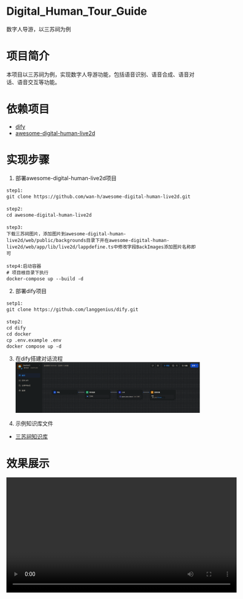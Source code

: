 # Digital_Human_Tour_Guide
数字人导游，以三苏祠为例

# 项目简介
本项目以三苏祠为例，实现数字人导游功能，包括语音识别、语音合成、语音对话、语音交互等功能。

# 依赖项目
- [dify](https://github.com/langgenius/dify)
- [awesome-digital-human-live2d](https://github.com/wan-h/awesome-digital-human-live2d)

# 实现步骤
1. 部署awesome-digital-human-live2d项目
```
step1:
git clone https://github.com/wan-h/awesome-digital-human-live2d.git

step2:
cd awesome-digital-human-live2d

step3:
下载三苏祠图片，添加图片到awesome-digital-human-live2d/web/public/backgrounds目录下并在awesome-digital-human-live2d/web/app/lib/live2d/lappdefine.ts中修改字段BackImages添加图片名称即可

step4:启动容器
# 项目根目录下执行
docker-compose up --build -d
```

2. 部署dify项目
```shell
setp1:
git clone https://github.com/langgenius/dify.git

step2:
cd dify
cd docker
cp .env.example .env
docker compose up -d
```

3. 在dify搭建对话流程
![dify流程图](./assets/dify.png)

4. 示例知识库文件
- [三苏祠知识库](./assets/三苏祠.docx)

# 效果展示
<video width="600" controls>
  <source src="./assets/demo.mp4" type="video/mp4">
  Your browser does not support the video tag.
</video>
